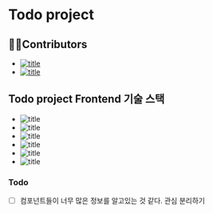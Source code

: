 # Todo project
## ‍👨👧Contributors
- [![title](https://img.shields.io/badge/FrontendDeveloper-김영지-yellow)](https://github.com/blair-0404)
- [![title](https://img.shields.io/badge/BackendDeveloper-김선동-blue)](https://github.com/ksundong)

## Todo project Frontend 기술 스택

- ![title](https://img.shields.io/badge/-React-61DAFB?&logo=react&logoColor=white)
- ![title](https://img.shields.io/badge/-SCSS-CC6699?&logo=Sass&logoColor=white)
- ![title](https://img.shields.io/badge/-Webpack-7ac5f1?&logo=Webpack&logoColor=white)
- ![title](https://img.shields.io/badge/-Babel-eece4f?&logo=Babel&logoColor=white)
- ![title](https://img.shields.io/badge/-Github-181717?&logo=Github&logoColor=white)
- ![title](https://img.shields.io/badge/-Slack-4A154B?&logo=Slack&logoColor=white)

### Todo
-[ ]  컴포넌트들이 너무 많은 정보를 알고있는 것 같다. 관심 분리하기
